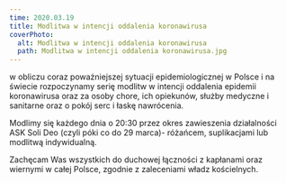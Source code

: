 ```yaml
---
time: 2020.03.19
title: Modlitwa w intencji oddalenia koronawirusa
coverPhoto:
  alt: Modlitwa w intencji oddalenia koronawirusa
  path: Modlitwa w intencji oddalenia koronawirusa.jpg
---
```

w obliczu coraz poważniejszej sytuacji epidemiologicznej w Polsce i na świecie rozpoczynamy serię modlitw w intencji oddalenia epidemii koronawirusa oraz za osoby chore, ich opiekunów, służby medyczne i sanitarne oraz o pokój serc i łaskę nawrócenia.

Modlimy się każdego dnia o 20:30 przez okres zawieszenia działalności ASK Soli Deo (czyli póki co do 29 marca)- różańcem, suplikacjami lub modlitwą indywidualną.

Zachęcam Was wszystkich do duchowej łączności z kapłanami oraz wiernymi w całej Polsce, zgodnie z zaleceniami władz kościelnych.